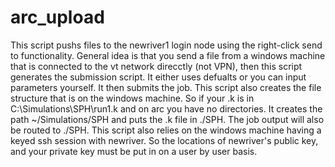 # arc_upload
This script pushs files to the newriver1 login node using the right-click send to functionality. General idea is that you send a file from a windows machine that is connected to the vt network direcctly (not VPN), then this script generates the submission script. It either uses defualts or you can input parameters yourself. It then submits the job. This script also creates the file structure that is on the windows machine. So if your .k is in C:\Simulations\SPH\run1.k and on arc you have no directories. It creates the path ~/Simulations/SPH and puts the .k file in ./SPH. The job output will also be routed to ./SPH. This script also relies on the windows machine having a keyed ssh session with newriver. So the locations of newriver's public key, and your private key must be put in on a user by user basis. 
